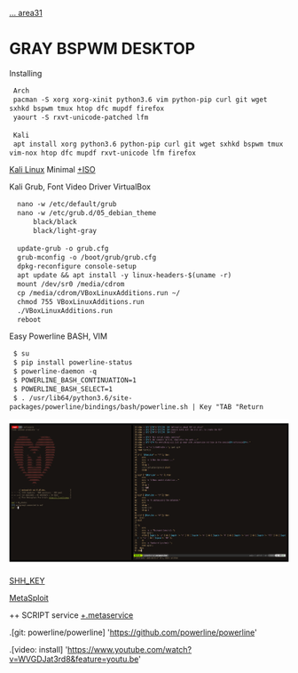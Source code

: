 <a href="https://area31.net.br" title="area31.net.br"> ... area31</a>

GRAY BSPWM DESKTOP
====
Installing

     Arch
     pacman -S xorg xorg-xinit python3.6 vim python-pip curl git wget sxhkd bspwm tmux htop dfc mupdf firefox
     yaourt -S rxvt-unicode-patched lfm
     
     Kali
     apt install xorg python3.6 python-pip curl git wget sxhkd bspwm tmux vim-nox htop dfc mupdf rxvt-unicode lfm firefox
[Kali Linux](https://www.kali.org/) Minimal [+ISO](https://docs.kali.org/installation/kali-linux-network-mini-iso-install)

Kali Grub, Font Video Driver VirtualBox
      
      nano -w /etc/default/grub 
      nano -w /etc/grub.d/05_debian_theme
          black/black
          black/light-gray
          
      update-grub -o grub.cfg
      grub-mconfig -o /boot/grub/grub.cfg
      dpkg-reconfigure console-setup
      apt update && apt install -y linux-headers-$(uname -r)
      mount /dev/sr0 /media/cdrom
      cp /media/cdrom/VBoxLinuxAdditions.run ~/
      chmod 755 VBoxLinuxAdditions.run
      ./VBoxLinuxAdditions.run
      reboot

Easy Powerline BASH, VIM

     $ su
     $ pip install powerline-status
     $ powerline-daemon -q
     $ POWERLINE_BASH_CONTINUATION=1
     $ POWERLINE_BASH_SELECT=1
     $ . /usr/lib64/python3.6/site-packages/powerline/bindings/bash/powerline.sh | Key "TAB "Return
     
 ![lBox](0991475.png)
 
 [SHH_KEY](https://raw.githubusercontent.com/appath/dotfiles/master/lBox/SHH_KEY)
 
 [MetaSploit](https://github.com/rapid7/metasploit-framework)
 
 ++ SCRIPT service [+.metaservice](https://github.com/appath/dotfiles/blob/master/lBox/.metaservice)

.[git: powerline/powerline] 'https://github.com/powerline/powerline'

.[video: install] 'https://www.youtube.com/watch?v=WVGDJat3rd8&feature=youtu.be'
